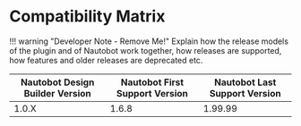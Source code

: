 # Compatibility Matrix

!!! warning "Developer Note - Remove Me!"
    Explain how the release models of the plugin and of Nautobot work together, how releases are supported, how features and older releases are deprecated etc.

| Nautobot Design Builder Version | Nautobot First Support Version | Nautobot Last Support Version |
| ------------- | -------------------- | ------------- |
| 1.0.X         | 1.6.8                | 1.99.99        |
